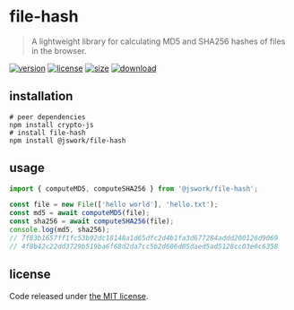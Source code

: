 # file-hash

> A lightweight library for calculating MD5 and SHA256 hashes of files in the browser.

[![version][version-image]][version-url]
[![license][license-image]][license-url]
[![size][size-image]][size-url]
[![download][download-image]][download-url]

## installation

```shell
# peer dependencies
npm install crypto-js
# install file-hash
npm install @jswork/file-hash
```

## usage

```js
import { computeMD5, computeSHA256 } from '@jswork/file-hash';

const file = new File(['hello world'], 'hello.txt');
const md5 = await computeMD5(file);
const sha256 = await computeSHA256(file);
console.log(md5, sha256);
// 7f83b1657ff1fc53b92dc18148a1d65dfc2d4b1fa3d677284addd200126d9069
// 4f8b42c22dd3729b519ba6f68d2da7cc5b2d606d05daed5ad5128cc03e6c6358
```

## license

Code released under [the MIT license](https://github.com/afeiship/file-hash/blob/master/LICENSE.txt).

[version-image]: https://img.shields.io/npm/v/@jswork/file-hash
[version-url]: https://npmjs.org/package/@jswork/file-hash
[license-image]: https://img.shields.io/npm/l/@jswork/file-hash
[license-url]: https://github.com/afeiship/file-hash/blob/master/LICENSE.txt
[size-image]: https://img.shields.io/bundlephobia/minzip/@jswork/file-hash
[size-url]: https://github.com/afeiship/file-hash/blob/master/dist/file-hash.min.js
[download-image]: https://img.shields.io/npm/dm/@jswork/file-hash
[download-url]: https://www.npmjs.com/package/@jswork/file-hash
